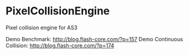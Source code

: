 PixelCollisionEngine
====================

Pixel collision engine for AS3

Demo Benchmark: http://blog.flash-core.com/?p=157
Demo Continuous Collision: http://blog.flash-core.com/?p=174

